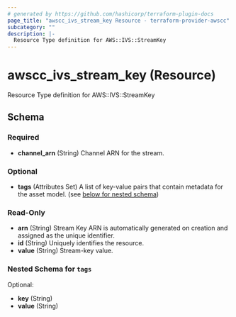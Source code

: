 ```yaml
---
# generated by https://github.com/hashicorp/terraform-plugin-docs
page_title: "awscc_ivs_stream_key Resource - terraform-provider-awscc"
subcategory: ""
description: |-
  Resource Type definition for AWS::IVS::StreamKey
---
```


# awscc_ivs_stream_key (Resource)

Resource Type definition for AWS::IVS::StreamKey



<!-- schema generated by tfplugindocs -->
## Schema

### Required

- **channel_arn** (String) Channel ARN for the stream.

### Optional

- **tags** (Attributes Set) A list of key-value pairs that contain metadata for the asset model. (see [below for nested schema](#nestedatt--tags))

### Read-Only

- **arn** (String) Stream Key ARN is automatically generated on creation and assigned as the unique identifier.
- **id** (String) Uniquely identifies the resource.
- **value** (String) Stream-key value.

<a id="nestedatt--tags"></a>
### Nested Schema for `tags`

Optional:

- **key** (String)
- **value** (String)


